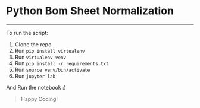 # Python Bom Sheet Normalization
---

To run the script:

1. Clone the repo
2. Run `pip install virtualenv`
3. Run `virtualenv venv`
4. Run `pip install -r requirements.txt`
5. Run `source venv/bin/activate`
6. Run `jupyter lab`

And Run the notebook :)

> Happy Coding!